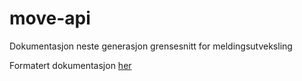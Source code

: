 # move-api
Dokumentasjon neste generasjon grensesnitt for meldingsutveksling

Formatert dokumentasjon [her](https://difi.github.io/move-api/)
